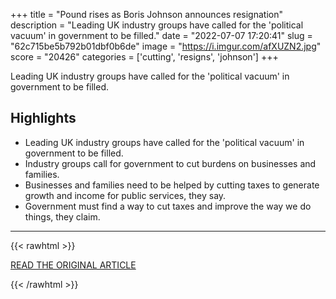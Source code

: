 +++
title = "Pound rises as Boris Johnson announces resignation"
description = "Leading UK industry groups have called for the 'political vacuum' in government to be filled."
date = "2022-07-07 17:20:41"
slug = "62c715be5b792b01dbf0b6de"
image = "https://i.imgur.com/afXUZN2.jpg"
score = "20426"
categories = ['cutting', 'resigns', 'johnson']
+++

Leading UK industry groups have called for the 'political vacuum' in government to be filled.

## Highlights

- Leading UK industry groups have called for the 'political vacuum' in government to be filled.
- Industry groups call for government to cut burdens on businesses and families.
- Businesses and families need to be helped by cutting taxes to generate growth and income for public services, they say.
- Government must find a way to cut taxes and improve the way we do things, they claim.

---

{{< rawhtml >}}
  <p class="article-category">
    <a target="_blank" href="https://www.bbc.com/news/business-62075835">READ THE ORIGINAL ARTICLE</a>
  </p>
{{< /rawhtml >}}
